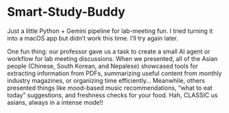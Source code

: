 # Smart-Study-Buddy
Just a little Python + Gemini pipeline for lab-meeting fun. I tried turning it into a macOS app but didn’t work this time. I’ll try again later.

One fun thing: our professor gave us a task to create a small AI agent or workflow for lab meeting discussions. When we presented, all of the Asian people (Chinese, South Korean, and Nepalese) showcased tools for extracting information from PDFs, summarizing useful content from monthly industry magazines, or organizing time efficiently… Meanwhile, others presented things like mood-based music recommendations, “what to eat today” suggestions, and freshness checks for your food. Hah, CLASSIC us asians, always in a intense mode!! 
